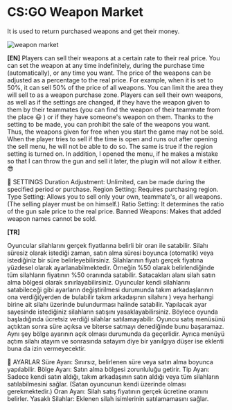 # CS:GO Weapon Market
It is used to return purchased weapons and get their money.

![weapon market](https://user-images.githubusercontent.com/89659705/164764767-6477ee0c-e8ff-488d-b80f-00309febcfef.png)

**[EN]**
Players can sell their weapons at a certain rate to their real price. You can set the weapon at any time indefinitely, during the purchase time (automatically), or any time you want. The price of the weapons can be adjusted as a percentage to the real price. For example, when it is set to 50%, it can sell 50% of the price of all weapons. You can limit the area they will sell to as a weapon purchase zone. Players can sell their own weapons, as well as if the settings are changed, if they have the weapon given to them by their teammates (you can find the weapon of their teammate from the place 😃 ) or if they have someone's weapon on them. Thanks to the setting to be made, you can prohibit the sale of the weapons you want. Thus, the weapons given for free when you start the game may not be sold. When the player tries to sell if the time is open and runs out after opening the sell menu, he will not be able to do so. The same is true if the region setting is turned on. In addition, I opened the menu, if he makes a mistake so that I can throw the gun and sell it later, the plugin will not allow it either. 😎

🔵 SETTINGS
Duration Adjustment: Unlimited, can be made during the specified period or purchase.
Region Setting: Requires purchasing region.
Type Setting: Allows you to sell only your own, teammate's, or all weapons. (The selling player must be on himself.)
Ratio Setting: It determines the ratio of the gun sale price to the real price.
Banned Weapons: Makes that added weapon names cannot be sold.

**[TR]**

Oyuncular silahlarını gerçek fiyatlarına belirli bir oran ile satabilir. Silahı süresiz olarak istediği zaman, satın alma süresi boyunca (otomatik) veya istediğiniz bir süre belirleyebilirsiniz. Silahlarının fiyatı gerçek fiyatına yüzdesel olarak ayarlanabilmektedir. Örneğin %50 olarak belirlendiğinde tüm silahların fiyatının %50 oranında satabilir. Satacakları alanı silah satın alma bölgesi olarak sınırlayabilirsiniz. Oyuncular kendi silahlarını satabileceği gibi ayarların değiştirilmesi durumunda takım arkadaşlarının ona verdiği(yerden de bulabilir takım arkadaşının silahını  )  veya herhangi birine ait silahı üzerinde bulundurması halinde satabilir. Yapılacak ayar sayesinde istediğiniz silahların satışını yasaklayabilirsiniz. Böylece oyunda başladığında ücretsiz verdiği silahlar satılamayabilir. Oyuncu satış menüsünü açtıktan sonra süre açıksa ve biterse satmayı denediğinde bunu başaramaz. Aynı şey bölge ayarının açık olması durumunda da geçerlidir. Ayrıca menüyü açtım silahı atayım ve sonrasında satayım diye bir yanılgıya düşer ise eklenti buna da izin vermeyecektir. 

🔵 AYARLAR
Süre Ayarı: Sınırsız, belirlenen süre veya satın alma boyunca yapılabilir.
Bölge Ayarı: Satın alma bölgesi zorunluluğu getirir.
Tip Ayarı: Sadece kendi satın aldığı, takım arkadaşının satın aldığı veya tüm silahların satılabilmesini sağlar. (Satan oyuncunun kendi üzerinde olması gerekmektedir.)
Oran Ayarı: Silah satış fiyatının gerçek ücretine oranını belirler.
Yasaklı Silahlar: Eklenen silah isimlerinin satılamamasını sağlar.
